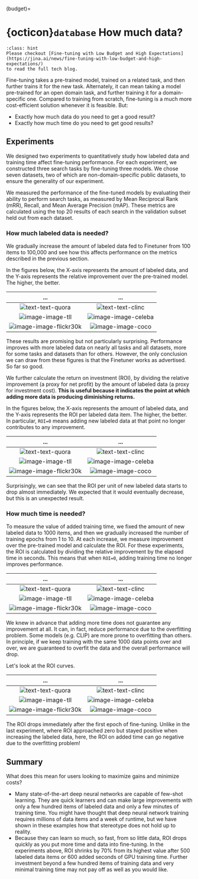 (budget)=
# {octicon}`database` How much data?

```{admonition} Read full blog
:class: hint
Please checkout [Fine-tuning with Low Budget and High Expectations](https://jina.ai/news/fine-tuning-with-low-budget-and-high-expectations/)
to read the full tech blog.
```

Fine-tuning takes a pre-trained model,
trained on a related task, and then further trains it for the new task.
Alternately, it can mean taking a model pre-trained for an open domain task, and further training it for a domain-specific one.
Compared to training from scratch, fine-tuning is a much more cost-efficient solution whenever it is feasible. But:

+ Exactly how much data do you need to get a good result?
+ Exactly how much time do you need to get good results?

## Experiments

We designed two experiments to quantitatively study how labeled data and training time affect fine-tuning performance.
For each experiment, we constructed three search tasks by fine-tuning three models.
We chose seven datasets, two of which are non-domain-specific public datasets, to ensure the generality of our experiment.

We measured the performance of the fine-tuned models by evaluating their ability to perform search tasks, as measured by Mean Reciprocal Rank (mRR), Recall, and Mean Average Precision (mAP).
These metrics are calculated using the top 20 results of each search in the validation subset held out from each dataset.

### How much labeled data is needed?

We gradually increase the amount of labeled data fed to Finetuner from 100 items to 100,000 and see how this affects performance on the metrics described in the previous section.

In the figures below, the X-axis represents the amount of labeled data, and the Y-axis represents the relative improvement over the pre-trained model. The higher, the better.

...             |  ...
:-------------------------:|:-------------------------:
![text-text-quora](https://jina-ai-gmbh.ghost.io/content/images/2022/12/Text-to-text-search-on-QuoraQA--3-.svg)  |  ![text-text-clinc](https://jina-ai-gmbh.ghost.io/content/images/2022/12/Text-to-text-search-on-Clinc150--3-.svg)
![image-image-tll](https://jina-ai-gmbh.ghost.io/content/images/2022/12/Image-to-image-search-on-Totally-looks-like.svg) | ![image-image-celeba](https://jina-ai-gmbh.ghost.io/content/images/2022/12/Image-to-image-search-on-Celeba--4-.svg)
![image-image-flickr30k](https://jina-ai-gmbh.ghost.io/content/images/2022/12/Text-to-image-search-on-Flickr30K--5-.svg) | ![image-image-coco](https://jina-ai-gmbh.ghost.io/content/images/2022/12/Text-to-image-search-on-CoCoCaptions--4-.svg)

These results are promising but not particularly surprising.
Performance improves with more labeled data on nearly all tasks and all datasets, more for some tasks and datasets than for others.
However, the only conclusion we can draw from these figures is that the Finetuner works as advertised. So far so good.

We further calculate the return on investment (ROI),
by dividing the relative improvement (a proxy for net profit) by the amount of labeled data (a proxy for investment cost).
**This is useful because it indicates the point at which adding more data is producing diminishing returns.**

In the figures below, the X-axis represents the amount of labeled data, and the Y-axis represents the ROI per labeled data item. The higher, the better.
In particular, `ROI=0` means adding new labeled data at that point no longer contributes to any improvement.

...             |  ...
:-------------------------:|:-------------------------:
![text-text-quora](https://jina-ai-gmbh.ghost.io/content/images/2022/12/Text-to-text-search-on-QuoraQA--7-.svg)  |  ![text-text-clinc](https://jina-ai-gmbh.ghost.io/content/images/2022/12/Text-to-text-search-on-Clinc150--7-.svg)
![image-image-tll](https://jina-ai-gmbh.ghost.io/content/images/2022/12/Image-to-image-search-on-Totally-looks-like--1-.svg) | ![image-image-celeba](https://jina-ai-gmbh.ghost.io/content/images/2022/12/Image-to-image-search-on-Celeba--5-.svg)
![image-image-flickr30k](https://jina-ai-gmbh.ghost.io/content/images/2022/12/Text-to-image-search-on-Flickr30K--6-.svg) | ![image-image-coco](https://jina-ai-gmbh.ghost.io/content/images/2022/12/Text-to-image-search-on-CoCoCaptions--5-.svg)

Surprisingly, we can see that the ROI per unit of new labeled data starts to drop almost immediately. We expected that it would eventually decrease, but this is an unexpected result.

### How much time is needed?

To measure the value of added training time, we fixed the amount of new labeled data to 1000 items, and then we gradually increased the number of training epochs from 1 to 10.
At each increase, we measure improvement over the pre-trained model and calculate the ROI.
For these experiments, the ROI is calculated by dividing the relative improvement by the elapsed time in seconds.
This means that when `ROI=0`, adding training time no longer improves performance.

...            |  ...
:-------------------------:|:-------------------------:
![text-text-quora](https://jina-ai-gmbh.ghost.io/content/images/2022/12/Text-to-text-search-on-QuoraQA--4-.svg)  |  ![text-text-clinc](https://jina-ai-gmbh.ghost.io/content/images/2022/12/Text-to-text-search-on-Clinc150--4-.svg)
![image-image-tll](https://jina-ai-gmbh.ghost.io/content/images/2022/12/Image-to-image-search-on-Totally-look-like--2-.svg) | ![image-image-celeba](https://jina-ai-gmbh.ghost.io/content/images/2022/12/Image-to-image-search-on-Celeba--2-.svg)
![image-image-flickr30k](https://jina-ai-gmbh.ghost.io/content/images/2022/12/Text-to-image-search-on-Flickr30K--3-.svg) | ![image-image-coco](https://jina-ai-gmbh.ghost.io/content/images/2022/12/Text-to-image-search-on-CocoCaptions--2-.svg)

We knew in advance that adding more time does not guarantee any improvement at all.
It can, in fact, reduce performance due to the overfitting problem.
Some models (e.g. CLIP) are more prone to overfitting than others.
In principle, if we keep training with the same 1000 data points over and over, we are guaranteed to overfit the data and the overall performance will drop.

Let's look at the ROI curves.

...             |  ...
:-------------------------:|:-------------------------:
![text-text-quora](https://jina-ai-gmbh.ghost.io/content/images/2022/12/Text-to-text-search-on-QuoraQA--5-.svg)  |  ![text-text-clinc](https://jina-ai-gmbh.ghost.io/content/images/2022/12/Text-to-text-search-on-Clinc150--9-.svg)
![image-image-tll](https://jina-ai-gmbh.ghost.io/content/images/2022/12/Image-to-image-search-on-Totally-look-like--3-.svg) | ![image-image-celeba](https://jina-ai-gmbh.ghost.io/content/images/2022/12/Image-to-image-search-on-Celeba--3-.svg)
![image-image-flickr30k](https://jina-ai-gmbh.ghost.io/content/images/2022/12/Text-to-image-search-on-Flickr30K--4-.svg) | ![image-image-coco](https://jina-ai-gmbh.ghost.io/content/images/2022/12/Text-to-image-search-on-CocoCaptions--3-.svg)

The ROI drops immediately after the first epoch of fine-tuning.
Unlike in the last experiment, where ROI approached zero but stayed positive when increasing the labeled data, here, the ROI on added time can go negative due to the overfitting problem!

## Summary

What does this mean for users looking to maximize gains and minimize costs?

+ Many state-of-the-art deep neural networks are capable of few-shot learning. They are quick learners and can make large improvements with only a few hundred items of labeled data and only a few minutes of training time. You might have thought that deep neural network training requires millions of data items and a week of runtime, but we have shown in these examples how that stereotype does not hold up to reality.
+ Because they can learn so much, so fast, from so little data, ROI drops quickly as you put more time and data into fine-tuning. In the experiments above, ROI shrinks by 70% from its highest value after 500 labeled data items or 600 added seconds of GPU training time. Further investment beyond a few hundred items of training data and very minimal training time may not pay off as well as you would like.